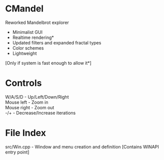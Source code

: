 # CMandel
Reworked Mandelbrot explorer
- Minimalist GUI
- Realtime rendering*
- Updated filters and expanded fractal types
- Color schemes
- Lightweight

[Only if system is fast enough to allow it*]

# Controls
W/A/S/D - Up/Left/Down/Right     
Mouse left - Zoom in     
Mouse right - Zoom out     
-/+ - Decrease/Increase iterations     

# File Index    
src/Win.cpp - Window and menu creation and definition [Contains WINAPI entry point]
